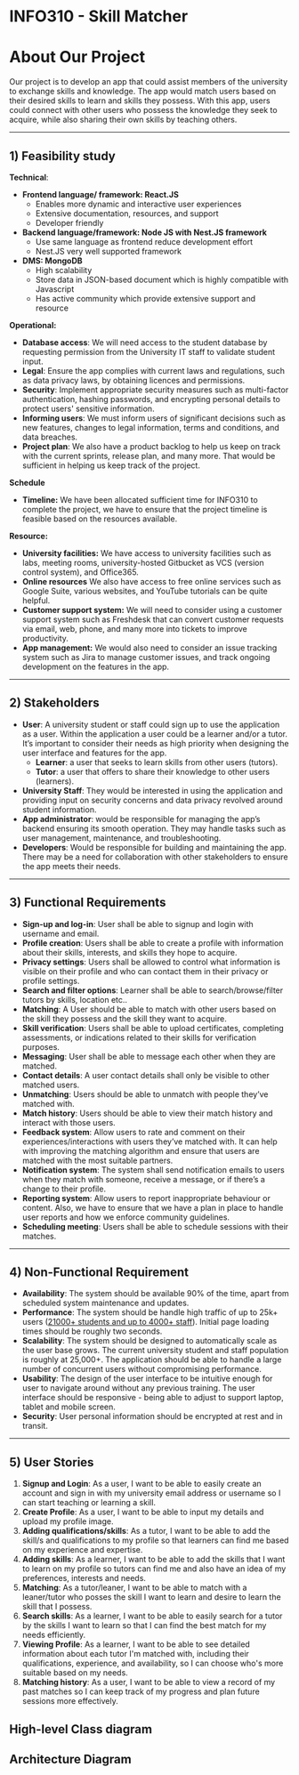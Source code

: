 # INFO310 - Skill Matcher


# About Our Project

Our project is to develop an app that could assist members of the university to exchange skills and knowledge. The app
would match users based on their desired skills to learn and skills they possess. With this app, users could connect
with other users who possess the knowledge they seek to acquire, while also sharing their own skills by teaching others.

---
## 1) Feasibility study
**Technical**: 
- **Frontend language/ framework: React.JS** 
  - Enables more dynamic and interactive user experiences
  - Extensive documentation, resources, and support
  - Developer friendly 
- **Backend language/framework:  Node JS with Nest.JS framework**
  - Use same language as frontend reduce development effort
  - Nest.JS very well supported framework
- **DMS: MongoDB**
  - High scalability 
  - Store data in JSON-based document which is highly compatible with Javascript
  - Has active community which provide extensive support and resource

**Operational:**
- **Database access**: We will need access to the student database by requesting permission from the University IT staff to validate student input. 
- **Legal**: Ensure the app complies with current laws and regulations, such as data privacy laws, by obtaining licences and permissions. 
- **Security**: Implement appropriate security measures such as multi-factor authentication, hashing passwords, and encrypting personal details to protect users' sensitive information. 
- **Informing users**: We must inform users of significant decisions such as new features, changes to legal information, terms and conditions, and data breaches.
- **Project plan**: We also have a product backlog to help us keep on track with the current sprints, release plan, and many more. That would be sufficient in helping us keep track of the project.

 **Schedule**
- **Timeline:** We have been allocated sufficient time for INFO310 to complete the project, we have to ensure that the project timeline is feasible based on the resources available.  

**Resource:**
- **University facilities:** We have access to university facilities such as labs, meeting rooms, university-hosted Gitbucket as VCS (version control system), and Office365. 
- **Online resources** We also have access to free online services such as Google Suite, various websites, and YouTube tutorials can be quite helpful. 
- **Customer support system:** We will need to consider using a customer support system such as Freshdesk that can convert customer requests via email, web, phone, and many more into tickets to improve productivity. 
- **App management:** We would also need to consider an issue tracking system such as Jira to manage customer issues, and track ongoing development on the features in the app.



---
## **2) Stakeholders**

- **User**: A university student or staff could sign up to use the application as a user. Within the application a user
  could be a learner and/or a tutor. It’s important to consider their needs as high priority when designing the user
  interface and features for the app.
    - **Learner**: a user that seeks to learn skills from other users (tutors).
    - **Tutor**: a user that offers to share their knowledge to other users (learners).
- **University Staff**: They would be interested in using the application and providing input on security concerns and
  data privacy revolved around student information.
- **App administrator**: would be responsible for managing the app’s backend ensuring its smooth operation. They may
  handle tasks such as user management, maintenance, and troubleshooting.
- **Developers**: Would be responsible for building and maintaining the app. There may be a need for collaboration with
  other stakeholders to ensure the app meets their needs.

---
## **3) Functional Requirements**

- **Sign-up and log-in**: User shall be able to signup and login with username and email.
- **Profile creation**: Users shall be able to create a profile with information about their skills, interests, and
  skills
  they hope to acquire.
- **Privacy settings**: Users shall be allowed to control what information is visible on their profile and who can
  contact
  them in their privacy or profile settings.
- **Search and filter options**: Learner shall be able to search/browse/filter tutors by skills, location etc..
- **Matching**: A User should be able to match with other users based on the skill they possess and the skill they want
  to
  acquire.
- **Skill verification**: Users shall be able to upload certificates, completing assessments, or indications related to
  their skills for verification purposes.
- **Messaging**: User shall be able to message each other when they are matched.
- **Contact details**: A user contact details shall only be visible to other matched users.
- **Unmatching**: Users should be able to unmatch with people they’ve matched with.
- **Match history**: Users should be able to view their match history and interact with those users.
- **Feedback system**: Allow users to rate and comment on their experiences/interactions with users they’ve
  matched with. It can help with improving the matching algorithm and ensure that users are matched with the most
  suitable partners.
- **Notification system**: The system shall send notification emails to users when they match with someone, receive a
  message, or if there’s a change to their profile.
- **Reporting system**: Allow users to report inappropriate behaviour or content. Also, we have to ensure that we have a
  plan in place to handle user reports and how we enforce community guidelines.
- **Scheduling meeting**:  Users shall be able to schedule sessions with their matches.

---
## **4) Non-Functional Requirement**

- **Availability**: The system should be available 90% of the time, apart from scheduled system maintenance and updates.
- **Performance**: The system should be handle high traffic of up to 25k+ 
  users ([21000+ students and up to 4000+ staff](https://www.otago.ac.nz/about/quickstats.html#6)). Initial page loading
  times should be roughly two seconds.
- **Scalability**: The system should be designed to automatically scale as the user base grows. The current university
  student and staff population is roughly at 25,000+. The application should be able to handle a large number of
  concurrent users without compromising performance.
- **Usability**: The design of the user interface to be intuitive enough for user to navigate around without any
  previous training. The user interface should be responsive - being able to adjust to support laptop, tablet and mobile
  screen.
- **Security**: User personal information should be encrypted at rest and in transit. 

---
## **5) User Stories**

1. **Signup and Login**: As a user, I want to be able to easily create an account and sign in with my university email address or username so I can start teaching or learning a skill.
2. **Create Profile**: As a user, I want to be able to input my details and upload my profile image.
3. **Adding qualifications/skills**: As a tutor, I want to be able to add the skill/s and qualifications to my profile so that learners can find me based on my experience and expertise.
4. **Adding skills**: As a learner, I want to be able to add the skills that I want to learn on my profile so tutors can find me and also have an idea of my preferences, interests and needs.
5. **Matching**: As a tutor/leaner, I want to be able to match with a leaner/tutor who posses the skill I want to learn and desire to learn the skill that I possess. 
6. **Search skills**: As a learner, I want to be able to easily search for a tutor by the skills I want to learn so that I can find the best match for my needs efficiently.
7. **Viewing Profile**: As a learner, I want to be able to see detailed information about each tutor I'm matched with, including their qualifications, experience, and availability, so I can choose who's more suitable based on my needs.
8. **Matching history**: As a user, I want to be able to view a record of my past matches so I can keep track of my progress and plan future sessions more effectively.

## High-level Class diagram

## Architecture Diagram
